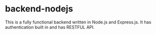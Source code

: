 ﻿# backend-nodejs
This is a fully functional backend written in Node.js and Express.js. It has authentication built in and has RESTFUL API. 
